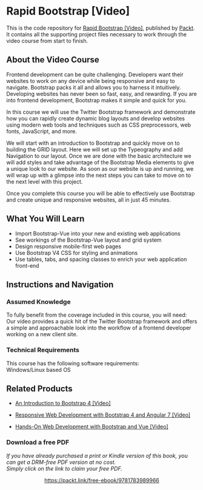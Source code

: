 # Rapid Bootstrap [Video]
This is the code repository for [Rapid Bootstrap [Video]](https://www.packtpub.com/web-development/rapid-bootstrap-video?utm_source=github&utm_medium=repository&utm_campaign=9781783989966), published by [Packt](https://www.packtpub.com/?utm_source=github). It contains all the supporting project files necessary to work through the video course from start to finish.
## About the Video Course
Frontend development can be quite challenging. Developers want their websites to work on any device while being responsive and easy to navigate. Bootstrap packs it all and allows you to harness it intuitively. Developing websites has never been so fast, easy, and rewarding. If you are into frontend development, Bootstrap makes it simple and quick for you.

In this course we will use the Twitter Bootstrap framework and demonstrate how you can rapidly create dynamic blog layouts and develop websites using modern web tools and techniques such as CSS preprocessors, web fonts, JavaScript, and more.

We will start with an introduction to Bootstrap and quickly move on to building the GRID layout. Here we will set up the Typeography and add Navigation to our layout. Once we are done with the basic architecture we will add styles and take advantage of the Bootstrap Media elements to give a unique look to our website. As soon as our website is up and running, we will wrap up with a glimpse into the next steps you can take to move on to the next level with this project.

Once you complete this course you will be able to effectively use Bootstrap and create unique and responsive websites, all in just 45 minutes.

<H2>What You Will Learn</H2>
<DIV class=book-info-will-learn-text>
<UL>
<LI>Import Bootstrap-Vue into your new and existing web applications 
<LI>See workings of the Bootstrap-Vue layout and grid system 
<LI>Design responsive mobile-first web pages 
<LI>Use Bootstrap V4 CSS for styling and animations 
<LI>Use tables, tabs, and spacing classes to enrich your web application front-end </LI></UL></DIV>

## Instructions and Navigation
### Assumed Knowledge
To fully benefit from the coverage included in this course, you will need:<br/>
Our video provides a quick hit of the Twitter Bootstrap framework and offers a simple and approachable look into the workflow of a frontend developer working on a new client site.
### Technical Requirements
This course has the following software requirements:<br/>
Windows/Linux based OS

## Related Products
* [An Introduction to Bootstrap 4 [Video]](https://www.packtpub.com/web-development/introduction-bootstrap-4-video?utm_source=github&utm_medium=repository&utm_campaign=9781789804867)

* [Responsive Web Development with Bootstrap 4 and Angular 7 [Video]](https://www.packtpub.com/web-development/responsive-web-development-bootstrap-4-and-angular-7-video?utm_source=github&utm_medium=repository&utm_campaign=9781789615272)

* [Hands-On Web Development with Bootstrap and Vue [Video]](https://www.packtpub.com/web-development/hands-web-development-bootstrap-and-vue-video?utm_source=github&utm_medium=repository&utm_campaign=9781789950779)

### Download a free PDF

 <i>If you have already purchased a print or Kindle version of this book, you can get a DRM-free PDF version at no cost.<br>Simply click on the link to claim your free PDF.</i>
<p align="center"> <a href="https://packt.link/free-ebook/9781783989966">https://packt.link/free-ebook/9781783989966 </a> </p>
